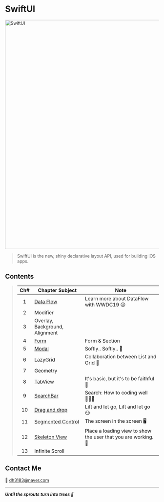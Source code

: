 # SwiftUI
<img width="750" alt="SwiftUI" src="https://user-images.githubusercontent.com/83414134/197437410-3d5e1bf6-17e0-423f-ae3a-0b4a423cd71a.png">

> SwiftUI is the new, shiny declarative layout API, used for building iOS apps.

## Contents
> |Ch#|Chapter Subject|Note|
> |:---:|---|---|
> |1|[Data Flow](https://github.com/dh3183/SwiftUI-Study/blob/main/documentation/Data%20Flow.md)|Learn more about DataFlow with WWDC19 😉|
> |2|Modifier||
> |3|Overlay, Background, Alignment||
> |4|[Form](https://github.com/dh3183/SwiftUI-Study/blob/main/documentation/Form.md)|Form & Section|
> |5|[Modal](https://github.com/dh3183/SwiftUI-Study/blob/main/documentation/Modal.md)|Softly.. Softly.. 👀|
> |6|[LazyGrid](https://github.com/dh3183/SwiftUI-Study/blob/main/documentation/LazyGrid.md)|Collaboration between List and Grid 📐|
> |7|Geometry||
> |8|[TabView](https://github.com/dh3183/SwiftUI-Study/blob/main/documentation/TabView.md)|It's basic, but it's to be faithful 🙂|
> |9|[SearchBar](https://github.com/dh3183/SwiftUI-Study/blob/main/documentation/SearchBar.md)|Search: How to coding well 👨🏻‍💻|
> |10|[Drag and drop]()|Lift and let go, Lift and let go 😏|
> |11|[Segmented Control](https://github.com/dh3183/SwiftUI-Study/blob/main/documentation/Segmented%20Control.md)|The screen in the screen 🖥️|
> |12|[Skeleton View](https://github.com/dh3183/SwiftUI-Study/blob/main/documentation/Skeleton%20View.md)|Place a loading view to show the user that you are working. 📡|
> |13|Infinite Scroll||
>
## Contact Me
📧 dh3183@naver.com

***
***Until the sprouts turn into trees 🌱***

